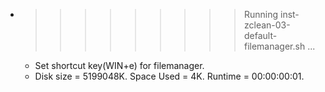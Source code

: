 * >>>>>>>>> Running inst-zclean-03-default-filemanager.sh ...
  * Set shortcut key(WIN+e) for filemanager.
  * Disk size = 5199048K. Space Used = 4K. Runtime = 00:00:00:01.

